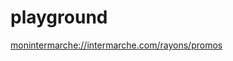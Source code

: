 # playground

<a href="monintermarche://intermarche.com/rayons/promos">
    monintermarche://intermarche.com/rayons/promos
</a>
